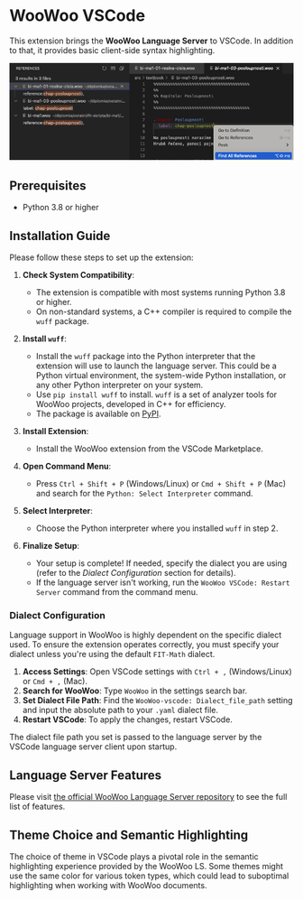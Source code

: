 # WooWoo VSCode

This extension brings the **WooWoo Language Server** to VSCode. In addition to that, it provides basic client-side syntax highlighting.


![alt text](https://raw.githubusercontent.com/Magmi183/vscode-woowoo-lsp/main/images/find-all-references.png)

## Prerequisites

- Python 3.8 or higher


## Installation Guide

Please follow these steps to set up the extension:

1. **Check System Compatibility**: 
    - The extension is compatible with most systems running Python 3.8 or higher.
    - On non-standard systems, a C++ compiler is required to compile the `wuff` package.

2. **Install `wuff`**:
    - Install the `wuff` package into the Python interpreter that the extension will use to launch the language server. This could be a Python virtual environment, the system-wide Python installation, or any other Python interpreter on your system.
    - Use `pip install wuff` to install. `wuff` is a set of analyzer tools for WooWoo projects, developed in C++ for efficiency.
    - The package is available on [PyPI](https://pypi.org/project/wuff/#files).

3. **Install Extension**:
    - Install the WooWoo extension from the VSCode Marketplace.

4. **Open Command Menu**:
    - Press `Ctrl + Shift + P` (Windows/Linux) or `Cmd + Shift + P` (Mac) and search for the `Python: Select Interpreter` command.

5. **Select Interpreter**:
    - Choose the Python interpreter where you installed `wuff` in step 2.

6. **Finalize Setup**:
    - Your setup is complete! If needed, specify the dialect you are using (refer to the _Dialect Configuration_ section for details).
    - If the language server isn't working, run the `WooWoo VSCode: Restart Server` command from the command menu.


### Dialect Configuration

Language support in WooWoo is highly dependent on the specific dialect used. To ensure the extension operates correctly, you must specify your dialect unless you're using the default `FIT-Math` dialect.

1. **Access Settings**: Open VSCode settings with `Ctrl + ,` (Windows/Linux) or `Cmd + ,` (Mac).
2. **Search for WooWoo**: Type `WooWoo` in the settings search bar.
3. **Set Dialect File Path**: Find the `WooWoo-vscode: Dialect_file_path` setting and input the absolute path to your `.yaml` dialect file.
4. **Restart VSCode**: To apply the changes, restart VSCode.

The dialect file path you set is passed to the language server by the VSCode language server client upon startup.


## Language Server Features

Please visit [the official WooWoo Language Server repository](https://gitlab.fit.cvut.cz/woowoo/lsp/woowoo-language-server) to see the full list of features.


## Theme Choice and Semantic Highlighting

The choice of theme in VSCode plays a pivotal role in the semantic highlighting experience provided by the WooWoo LS. Some themes might use the same color for various token types, which could lead to suboptimal highlighting when working with WooWoo documents.

